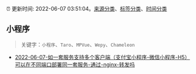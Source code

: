 :alarm_clock: 更新时间: 2022-06-07 03:51:04。[来源分类](../README.md)、[标签分类](../TAGS.md)、[时间分类](../TIMELINE.md)

## 小程序


> 关键字：`小程序`、`Taro`、`MPVue`、`Wepy`、`Chameleon`



- [2022-06-07-如一套服务支持多个客户端（支付宝小程序-微信小程序-H5）可以在不同端口部署同一套服务-通过-nginx-转发吗](https://www.v2ex.com/t/857816) 